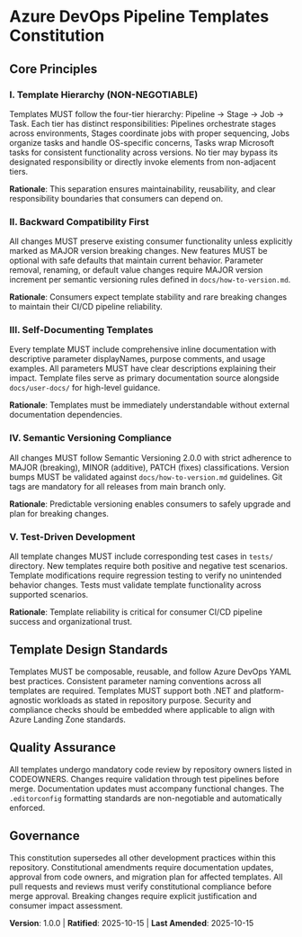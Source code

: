 <!--
Sync Impact Report:
- Version change: Initial → 1.0.0
- Modified principles: N/A (initial creation)
- Added sections: Core Principles (5), Template Design Standards, Quality Assurance, Governance
- Removed sections: N/A
- Templates requiring updates:
  ✅ Updated: .specify/templates/plan-template.md (Constitution Check section)
  ✅ Updated: .specify/templates/spec-template.md (requirements alignment)
  ✅ Updated: .specify/templates/tasks-template.md (task categorization)
- Follow-up TODOs: None
-->

# Azure DevOps Pipeline Templates Constitution

## Core Principles

### I. Template Hierarchy (NON-NEGOTIABLE)
Templates MUST follow the four-tier hierarchy: Pipeline → Stage → Job → Task. Each tier has distinct responsibilities: Pipelines orchestrate stages across environments, Stages coordinate jobs with proper sequencing, Jobs organize tasks and handle OS-specific concerns, Tasks wrap Microsoft tasks for consistent functionality across versions. No tier may bypass its designated responsibility or directly invoke elements from non-adjacent tiers.

**Rationale**: This separation ensures maintainability, reusability, and clear responsibility boundaries that consumers can depend on.

### II. Backward Compatibility First
All changes MUST preserve existing consumer functionality unless explicitly marked as MAJOR version breaking changes. New features MUST be optional with safe defaults that maintain current behavior. Parameter removal, renaming, or default value changes require MAJOR version increment per semantic versioning rules defined in `docs/how-to-version.md`.

**Rationale**: Consumers expect template stability and rare breaking changes to maintain their CI/CD pipeline reliability.

### III. Self-Documenting Templates  
Every template MUST include comprehensive inline documentation with descriptive parameter displayNames, purpose comments, and usage examples. All parameters MUST have clear descriptions explaining their impact. Template files serve as primary documentation source alongside `docs/user-docs/` for high-level guidance.

**Rationale**: Templates must be immediately understandable without external documentation dependencies.

### IV. Semantic Versioning Compliance
All changes MUST follow Semantic Versioning 2.0.0 with strict adherence to MAJOR (breaking), MINOR (additive), PATCH (fixes) classifications. Version bumps MUST be validated against `docs/how-to-version.md` guidelines. Git tags are mandatory for all releases from main branch only.

**Rationale**: Predictable versioning enables consumers to safely upgrade and plan for breaking changes.

### V. Test-Driven Development
All template changes MUST include corresponding test cases in `tests/` directory. New templates require both positive and negative test scenarios. Template modifications require regression testing to verify no unintended behavior changes. Tests must validate template functionality across supported scenarios.

**Rationale**: Template reliability is critical for consumer CI/CD pipeline success and organizational trust.

## Template Design Standards

Templates MUST be composable, reusable, and follow Azure DevOps YAML best practices. Consistent parameter naming conventions across all templates are required. Templates MUST support both .NET and platform-agnostic workloads as stated in repository purpose. Security and compliance checks should be embedded where applicable to align with Azure Landing Zone standards.

## Quality Assurance

All templates undergo mandatory code review by repository owners listed in CODEOWNERS. Changes require validation through test pipelines before merge. Documentation updates must accompany functional changes. The `.editorconfig` formatting standards are non-negotiable and automatically enforced.

## Governance

This constitution supersedes all other development practices within this repository. Constitutional amendments require documentation updates, approval from code owners, and migration plan for affected templates. All pull requests and reviews must verify constitutional compliance before merge approval. Breaking changes require explicit justification and consumer impact assessment.

**Version**: 1.0.0 | **Ratified**: 2025-10-15 | **Last Amended**: 2025-10-15